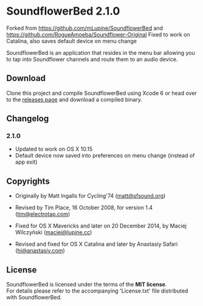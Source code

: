 # SoundflowerBed 2.1.0

Forked from https://github.com/mLupine/SoundflowerBed and https://github.com/RogueAmoeba/Soundflower-Original
Fixed to work on Catalina, also saves default device on menu change 

SoundflowerBed is an application that resides in the menu bar allowing you to tap into Soundflower channels and route them to an audio device.

## Download

Clone this project and compile SoundflowerBed using Xcode 6 or head over to the [releases page](https://github.com/mLupine/SoundflowerBed/releases) and download a compiled binary.

## Changelog

### 2.1.0

* Updated to work on OS X 10.15
* Default device now saved into preferences on menu change (instead of app exit)

## Copyrights

* Originally by Matt Ingalls for Cycling'74 (<matt@sfsound.org>)

* Revised by Tim Place, 16 October 2008, for version 1.4 (<tim@electrotap.com>)

* Fixed for OS X Mavericks and later on 20 December 2014, by Maciej Wilczyński (<maciej@lupine.cc>)

* Revised and fixed for OS X Catalina and later by Anastasiy Safari (<hi@anastasiy.com>)


## License

SoundflowerBed is licensed under the terms of the **MIT license**.  
For details please refer to the accompanying 'License.txt' file distributed with SoundflowerBed.


